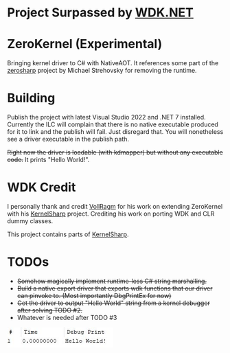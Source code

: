 # Project Surpassed by [WDK.NET](https://github.com/ZeroLP/WDK.Net)

# ZeroKernel (Experimental)
Bringing kernel driver to C# with NativeAOT. 
It references some part of the [zerosharp](https://github.com/MichalStrehovsky/zerosharp) project by Michael Strehovsky for removing the runtime.

# Building
Publish the project with latest Visual Studio 2022 and .NET 7 installed.
Currently the ILC will complain that there is no native executable produced for it to link and the publish will fail. Just disregard that. You will nonetheless see a driver executable in the publish path.

 ~~Right now the driver is loadable (with kdmapper) but without any executable code.~~
 It prints "Hello World!".

# WDK Credit
I personally thank and credit [VollRagm](https://github.com/VollRagm) for his work on extending ZeroKernel with his [KernelSharp](https://github.com/VollRagm/KernelSharp) project.
Crediting his work on porting WDK and CLR dummy classes.

This project contains parts of [KernelSharp](https://github.com/VollRagm/KernelSharp).

# TODOs
-  ~~Somehow magically implement runtime-less C# string marshalling.~~
-  ~~Build a native export driver that exports wdk functions that our driver can pinvoke to. (Most importantly DbgPrintEx for now)~~
-  ~~Get the driver to output "Hello World" string from a kernel debugger after solving TODO #2.~~
- Whatever is needed after TODO #3

![](https://github.com/ZeroLP/ZeroKernel/blob/master/HelloWorldPrint.JPG)
